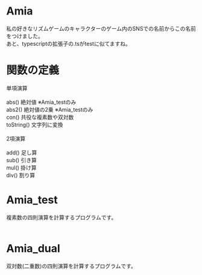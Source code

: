 # Amia
私の好きなリズムゲームのキャラクターのゲーム内のSNSでの名前からこの名前をつけました。<br>
あと、typescriptの拡張子の.tsがtestに似てますね。
&nbsp;<br>
# 関数の定義
単項演算<br>
&nbsp;<br>
abs() 絶対値 ※Amia_testのみ<br>
abs2() 絶対値の2乗 ※Amia_testのみ<br>
con() 共役な複素数や双対数<br>
toString() 文字列に変換<br>
&nbsp;<br>
2項演算<br>
&nbsp;<br>
add() 足し算<br>
sub() 引き算<br>
mul() 掛け算<br>
div() 割り算<br>
# Amia_test
複素数の四則演算を計算するプログラムです。<br>
&nbsp;<br>
# Amia_dual
双対数(二重数)の四則演算を計算するプログラムです。<br>
